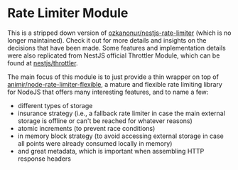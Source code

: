 # Rate Limiter Module
This is a stripped down version of [ozkanonur/nestjs-rate-limiter](https://github.com/ozkanonur/nestjs-rate-limiter) (which is no longer maintained). Check it out for more details and insights on the decisions that have been made. Some features and implementation details were also replicated from NestJS official Throttler Module, which can be found at [nestjs/throttler](https://github.com/nestjs/throttler).

The main focus of this module is to just provide a thin wrapper on top of [animir/node-rate-limiter-flexible](https://github.com/animir/node-rate-limiter-flexible), a mature and flexible rate limiting library for NodeJS that offers many interesting features, and to name a few:
- different types of storage
- insurance strategy (i.e., a fallback rate limiter in case the main external storage is offline or can't be reached for whatever reasons)
- atomic increments (to prevent race conditions)
- in memory block strategy (to avoid accessing external storage in case all points were already consumed locally in memory)
- and great metadata, which is important when assembling HTTP response headers